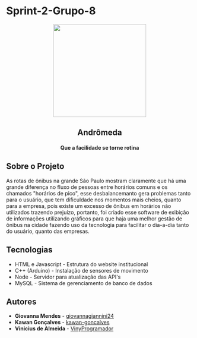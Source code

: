 # Sprint-2-Grupo-8
<p align="center">
   <img src="https://i.imgur.com/ezJWWtL.png"
   width="250px">
</p>

<h2 align="center">Andrômeda</h2>
<h4 align="center">Que a facilidade se torne rotina</h4>


## Sobre o Projeto 

As rotas de ônibus na grande São Paulo mostram claramente que há uma grande diferença no fluxo de pessoas entre horários comuns e os chamados "horários de pico", esse desbalancemanto gera problemas tanto para o usuário, que tem dificuldade nos momentos mais cheios, quanto para a empresa, pois existe um excesso de ônibus em horários não utilizados trazendo prejuízo, portanto, foi criado esse software de exibição de informações utilizando gráficos para que haja uma melhor gestão de ônibus na cidade fazendo uso da tecnologia para facilitar o dia-a-dia tanto do usuário, quanto das empresas.
## Tecnologias
- HTML e Javascript - Estrutura do website institucional
- C++ (Arduino) - Instalação de sensores de movimento
- Node - Servidor para atualização das API's
- MySQL - Sistema de gerenciamento de banco de dados




## Autores
- **Giovanna Mendes** - [giovannagiannini24](https://github.com/giovannagiannini24)
- **Kawan Gonçalves** - [kawan-goncalves](https://github.com/kawan-goncalves)
- **Vinicius de Almeida** - [VinyProgramador](https://github.com/VinyProgramador)
